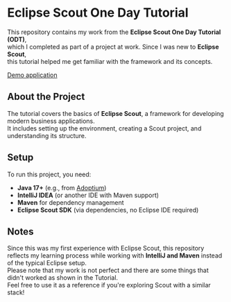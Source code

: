 # Eclipse Scout One Day Tutorial

This repository contains my work from the **Eclipse Scout One Day Tutorial (ODT)**,  
which I completed as part of a project at work. Since I was new to **Eclipse Scout**,  
this tutorial helped me get familiar with the framework and its concepts. 

[](https://eclipsescout.github.io/scout-docs/24.2/getstarted/one-day-tutorial.html) 
[Demo application](https://scout.bsi-software.com/contacts/)

## About the Project

The tutorial covers the basics of **Eclipse Scout**, a framework for developing modern business applications.  
It includes setting up the environment, creating a Scout project, and understanding its structure.  

## Setup

To run this project, you need:  

- **Java 17+** (e.g., from [Adoptium](https://adoptium.net/))
- **IntelliJ IDEA** (or another IDE with Maven support)
- **Maven** for dependency management
- **Eclipse Scout SDK** (via dependencies, no Eclipse IDE required)

## Notes

Since this was my first experience with Eclipse Scout, this repository reflects my learning process while working with **IntelliJ and Maven** instead of the typical Eclipse setup.  
Please note that my work is not perfect and there are some things that didn't worked as shown in the Tutorial.   
Feel free to use it as a reference if you're exploring Scout with a similar stack!

